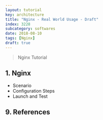 ```yaml
---
layout: tutorial
key: architecture
title: "Nginx - Real World Usage - Draft"
index: 3228
subcategory: softwares
date: 2018-08-10
tags: [Nginx]
draft: true
---
```


> Nginx Tutorial

## 1. Nginx
* Scenario
* Configuration Steps
* Launch and Test


## 9. References
